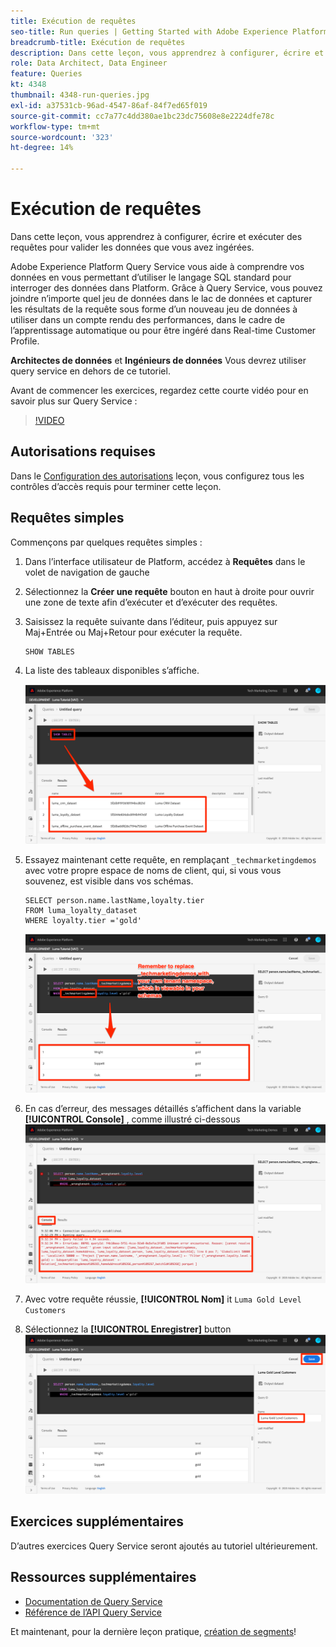 ```yaml
---
title: Exécution de requêtes
seo-title: Run queries | Getting Started with Adobe Experience Platform for Data Architects and Data Engineers
breadcrumb-title: Exécution de requêtes
description: Dans cette leçon, vous apprendrez à configurer, écrire et exécuter des requêtes pour valider les données que vous avez ingérées.
role: Data Architect, Data Engineer
feature: Queries
kt: 4348
thumbnail: 4348-run-queries.jpg
exl-id: a37531cb-96ad-4547-86af-84f7ed65f019
source-git-commit: cc7a77c4dd380ae1bc23dc75608e8e2224dfe78c
workflow-type: tm+mt
source-wordcount: '323'
ht-degree: 14%

---
```


# Exécution de requêtes

<!-- 15 min-->
Dans cette leçon, vous apprendrez à configurer, écrire et exécuter des requêtes pour valider les données que vous avez ingérées.

Adobe Experience Platform Query Service vous aide à comprendre vos données en vous permettant d’utiliser le langage SQL standard pour interroger des données dans Platform. Grâce à Query Service, vous pouvez joindre n’importe quel jeu de données dans le lac de données et capturer les résultats de la requête sous forme d’un nouveau jeu de données à utiliser dans un compte rendu des performances, dans le cadre de l’apprentissage automatique ou pour être ingéré dans Real-time Customer Profile.

**Architectes de données** et **Ingénieurs de données** Vous devrez utiliser query service en dehors de ce tutoriel.

Avant de commencer les exercices, regardez cette courte vidéo pour en savoir plus sur Query Service :
>[!VIDEO](https://video.tv.adobe.com/v/29795?quality=12&learn=on)

## Autorisations requises

Dans le [Configuration des autorisations](configure-permissions.md) leçon, vous configurez tous les contrôles d’accès requis pour terminer cette leçon.

<!-- Settings > **[!UICONTROL Services]** > **[!UICONTROL Query Service]**
* Permission items Data Management > **[!UICONTROL View Datasets]** and  **[!UICONTROL Manage Datasets]**
* Permission item Sandboxes > `Luma Tutorial`
* User-role access to the `Luma Tutorial Platform` product profile
-->

## Requêtes simples

Commençons par quelques requêtes simples :

1. Dans l’interface utilisateur de Platform, accédez à **Requêtes** dans le volet de navigation de gauche
1. Sélectionnez la **Créer une requête** bouton en haut à droite pour ouvrir une zone de texte afin d’exécuter et d’exécuter des requêtes.
1. Saisissez la requête suivante dans l’éditeur, puis appuyez sur Maj+Entrée ou Maj+Retour pour exécuter la requête.

   ```
   SHOW TABLES
   ```

1. La liste des tableaux disponibles s’affiche.

   ![requête SHOW TABLE](assets/queries-showTables.png)


1. Essayez maintenant cette requête, en remplaçant `_techmarketingdemos` avec votre propre espace de noms de client, qui, si vous vous souvenez, est visible dans vos schémas.

   ```
   SELECT person.name.lastName,loyalty.tier
   FROM luma_loyalty_dataset
   WHERE loyalty.tier ='gold'
   ```

   ![SÉLECTIONNEZ les données du jeu de données de fidélité](assets/queries-loyaltySelect.png)

1. En cas d’erreur, des messages détaillés s’affichent dans la variable **[!UICONTROL Console]** , comme illustré ci-dessous
   ![Erreur dans la requête](assets/queries-error.png)

1. Avec votre requête réussie, **[!UICONTROL Nom]** it `Luma Gold Level Customers`
1. Sélectionnez la **[!UICONTROL Enregistrer]** button
   ![Enregistrer la requête](assets/queries-loyaltySelect-save.png)


<!--SELECT COUNT(DISTINCT (_techmarketingdemos.systemIdentifier.loyaltyId)) FROM luma_loyalty_dataset 


SELECT _techmarketingdemos.systemIdentifier.loyaltyId, COUNT(_techmarketingdemos.systemIdentifier.loyaltyId)
FROM luma_loyalty_dataset 
GROUP BY _techmarketingdemos.systemIdentifier.loyaltyId
HAVING COUNT(_techmarketingdemos.systemIdentifier.loyaltyId) > 1;-->

## Exercices supplémentaires

D’autres exercices Query Service seront ajoutés au tutoriel ultérieurement.
<!--
## Join Datasets

In this exercise, we will join two datasets `Luma Loyalty Dataset` and `Luma Offline Purchase` to get list of gold customers who have spend over $500 dollars in one purchase.

1. Create a new query
1. Copy and paste following query in query editor and execute, again replacing `_techmarketingdemos` with your own tenant namespace
    
    ```
    SELECT DISTINCT lopd.commerce.order.purchaseID as PurchaseId ,
        lld.person.name.firstName as LastName ,
        lld.person.name.lastName as LastName ,
        lopd.personalEmail.address as email,
        lopd.commerce.order.priceTotal as Total

    FROM luma_loyalty_dataset lld
    JOIN luma_offline_purchase_event_dataset lopd
    ON lopd._techmarketingdemos.systemIdentifier.loyaltyId = lld._techmarketingdemos.systemIdentifier.loyaltyId

    WHERE lld._techmarketingdemos.loyalty.level ='gold' AND lopd.commerce.order.priceTotal >500;
    ```

1. You should get list of Gold Customers who have spend over $500 in single purchase.

## Output datasets

1. Select on Output Dataset button
1. Provide name and description to the dataset
1. Save.
1. Go to **Datasets** under **Data Management** to find new dataset created.

-->
<!--Add content for Adobe Defined Functions-->

## Ressources supplémentaires

* [Documentation de Query Service](https://experienceleague.adobe.com/docs/experience-platform/query/home.html?lang=fr)
* [Référence de l’API Query Service](https://www.adobe.io/experience-platform-apis/references/query-service/)

Et maintenant, pour la dernière leçon pratique, [création de segments](build-segments.md)!
